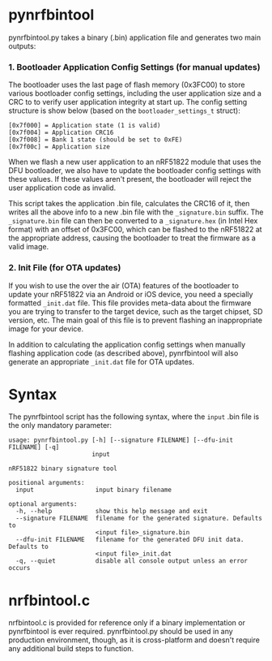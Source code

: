 # pynrfbintool

pynrfbintool.py takes a binary (.bin) application file and generates two main outputs:

### 1. Bootloader Application Config Settings (for manual updates)

The bootloader uses the last page of flash memory (0x3FC00) to store various bootloader config settings, including the user application size and a CRC to to verify user application integrity at start up. The config setting structure is show below (based on the `bootloader_settings_t` struct):

	[0x7f000] = Application state (1 is valid)
	[0x7f004] = Application CRC16
	[0x7f008] = Bank 1 state (should be set to 0xFE)
	[0x7f00c] = Application size

When we flash a new user application to an nRF51822 module that uses the DFU bootloader, we also have to update the bootloader config settings with these values.  If these values aren't present, the bootloader will reject the user application code as invalid.

This script takes the application .bin file, calculates the CRC16 of it, then writes all the above info to a new .bin file with the `_signature.bin` suffix. The `_signature.bin` file can then be converted to a `_signature.hex` (in Intel Hex format) with an offset of 0x3FC00, which can be flashed to the nRF51822 at the appropriate address, causing the bootloader to treat the firmware as a valid image.

### 2. Init File (for OTA updates)

If you wish to use the over the air (OTA) features of the bootloader to update your nRF51822 via an Android or iOS device, you need a specially formatted `_init.dat` file.  This file provides meta-data about the firmware you are trying to transfer to the target device, such as the target chipset, SD version, etc.  The main goal of this file is to prevent flashing an inappropriate image for your device.

In addition to calculating the application config settings when manually flashing application code (as described above), pynrfbintool will also generate an appropriate `_init.dat` file for OTA updates. 

# Syntax

The pynrfbintool script has the following syntax, where the `input` .bin file is the only mandatory parameter:

```
usage: pynrfbintool.py [-h] [--signature FILENAME] [--dfu-init FILENAME] [-q]
                       input

nRF51822 binary signature tool

positional arguments:
  input                 input binary filename

optional arguments:
  -h, --help            show this help message and exit
  --signature FILENAME  filename for the generated signature. Defaults to
                        <input file>_signature.bin
  --dfu-init FILENAME   filename for the generated DFU init data. Defaults to
                        <input file>_init.dat
  -q, --quiet           disable all console output unless an error occurs
```

# nrfbintool.c

nrfbintool.c is provided for reference only if a binary implementation or pynrfbintool is ever required.  pynrfbintool.py should be used in any production environment, though, as it is cross-platform and doesn't require any additional build steps to function.
